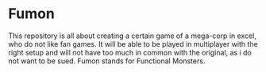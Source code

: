 # Fumon

This repository is all about creating a certain game of a mega-corp in excel, who do not like fan games.
It will be able to be played in multiplayer with the right setup and will not have too much in common with the original, as i do not want to be sued.
Fumon stands for Functional Monsters.
